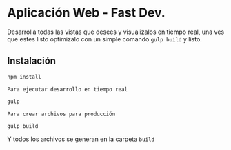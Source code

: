 # Aplicación Web - Fast Dev.

Desarrolla todas las vistas que desees y visualizalos en tiempo real, una ves que estes listo optimizalo con un simple comando `gulp build` y listo.

## Instalación


```sh
npm install
  ```

`Para ejecutar desarrollo en tiempo real`

```sh
gulp
  ```

`Para crear archivos para producción`
```sh
gulp build
  ```

Y todos los archivos se generan en la carpeta `build`
